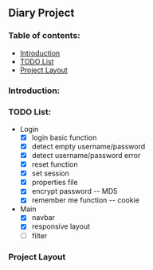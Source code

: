 ## Diary Project

### Table of contents:
- [Introduction](#introduction)
- [TODO List](#todo)
- [Project Layout](#layout)

### Introduction: <a name="introduction"></a>

### TODO List: <a name="todo"></a>
- Login
    - [X] login basic function
    - [X] detect empty username/password
    - [X] detect username/password error
    - [X] reset function
    - [X] set session
    - [X] properties file
    - [X] encrypt password -- MD5
    - [X] remember me function -- cookie
- Main
    - [X] navbar
    - [X] responsive layout
    - [ ] filter

### Project Layout <a name="layout"></a>
